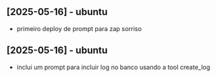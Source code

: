 ## [2025-05-16] - ubuntu
- primeiro deploy de prompt para zap sorriso

## [2025-05-16] - ubuntu
- inclui um prompt para incluir log no banco usando a tool create_log

